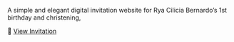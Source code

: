 A simple and elegant digital invitation website for Rya Cilicia Bernardo’s 1st birthday and christening,  

🔗 [View Invitation](https://crssmmgt18.github.io/Rya-Cilicia/)
